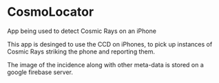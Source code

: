 # CosmoLocator
App being used to detect Cosmic Rays on an iPhone

This app is desinged to use the CCD on iPhones, to pick up instances of Cosmic Rays striking the phone and reporting them.

The image of the incidence along with other meta-data is stored on a google firebase server.

